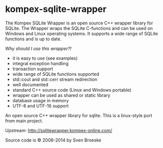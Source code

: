 kompex-sqlite-wrapper
=====================

The Kompex SQLite Wrapper is an open source C++ wrapper library for SQLite.
The Wrapper wraps the SQLite C-functions and can be used on Windows and Linux operating systems.
It supports a wide range of SQLite functions and is up to date.


*Why should I use this wrapper?!*

- it is easy to use (see examples)
- integral exception handling
- transaction support
- wide range of SQLite functions supported
- std::cout and std::cerr stream redirection
- well documented
- standard C++ source code (Linux and Windows portable)
- wrapper can be used as shared or static library
- database usage in memory
- UTF-8 and UTF-16 support


An open source C++ wrapper library for sqlite. This is a linux-style port from main project.


Upstream: http://sqlitewrapper.kompex-online.com/

Source code is © 2008-2014 by Sven Broeske
